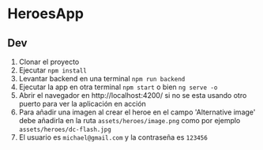 # HeroesApp

## Dev

1. Clonar el proyecto
2. Ejecutar ```npm install```
3. Levantar backend en una terminal ```npm run backend```
4. Ejecutar la app en otra terminal ```npm start``` o bien ```ng serve -o```
5. Abrir el navegador en http://localhost:4200/ si no se esta usando otro puerto para ver la aplicación en acción
6. Para añadir una imagen al crear el heroe en el campo 'Alternative image' debe añadirla en la ruta ```assets/heroes/image.png``` como por ejemplo ```assets/heroes/dc-flash.jpg```
7. El usuario es ```michael@gmail.com``` y la contraseña es ```123456```
